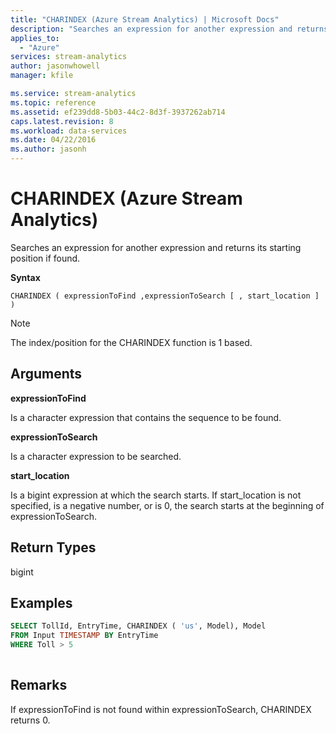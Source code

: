 ```yaml
---
title: "CHARINDEX (Azure Stream Analytics) | Microsoft Docs"
description: "Searches an expression for another expression and returns its starting position if found.  "
applies_to: 
  - "Azure"
services: stream-analytics
author: jasonwhowell
manager: kfile

ms.service: stream-analytics
ms.topic: reference
ms.assetid: ef239dd8-5b03-44c2-8d3f-3937262ab714
caps.latest.revision: 8
ms.workload: data-services
ms.date: 04/22/2016
ms.author: jasonh
---
```


# CHARINDEX (Azure Stream Analytics)
  Searches an expression for another expression and returns its starting position if found.  
  
 **Syntax**  
  
```  
CHARINDEX ( expressionToFind ,expressionToSearch [ , start_location ] )  
```  
  
> [!NOTE]  
>  The index/position for the CHARINDEX function is 1 based.  
  
## Arguments  
 **expressionToFind**  
  
 Is a character expression that contains the sequence to be found.  
  
 **expressionToSearch**  
  
 Is a character expression to be searched.  
  
 **start_location**  
  
 Is a bigint expression at which the search starts. If start_location is not specified, is a negative number, or is 0, the search starts at the beginning of expressionToSearch.  
  
## Return Types  
 bigint  
  
## Examples  
  
```SQL  
SELECT TollId, EntryTime, CHARINDEX ( 'us', Model), Model  
FROM Input TIMESTAMP BY EntryTime  
WHERE Toll > 5  
  
```  
  
## Remarks  
 If expressionToFind is not found within expressionToSearch, CHARINDEX returns 0.  
  
  
